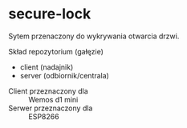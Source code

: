 # secure-lock

Sytem przenaczony do wykrywania otwarcia drzwi.

Skład repozytorium (gałęzie)
- client (nadajnik)
- server (odbiornik/centrala)

<dl>
<dt>Client przeznaczony dla</dt>
<dd>Wemos d1 mini</dd>
<dt>Serwer przeznaczony dla</dt>
<dd>ESP8266</dd>
</dl>